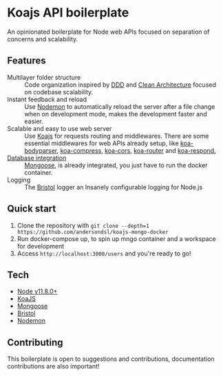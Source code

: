 # Koajs API boilerplate

An opinionated boilerplate for Node web APIs focused on separation of concerns and scalability.

## Features

<dl>
  <dt>Multilayer folder structure</dt>
  <dd>
    Code organization inspired by <a href="http://dddcommunity.org/">DDD</a> and <a href="https://8thlight.com/blog/uncle-bob/2012/08/13/the-clean-architecture.html">Clean Architecture</a> focused on codebase scalability.
  </dd>

  <dt>Instant feedback and reload</dt>
  <dd>
    Use <a href="https://www.npmjs.com/package/nodemon">Nodemon</a> to automatically reload the server after a file change when on development mode, makes the development faster and easier.
  </dd>

  <dt>Scalable and easy to use web server</dt>
  <dd>
    Use <a href="https://www.npmjs.com/package/koa">Koajs</a> for requests routing and middlewares. There are some essential middlewares for web APIs already setup, like <a href="https://www.npmjs.com/package/koa-bodyparser">koa-bodyparser</a>, <a href="https://www.npmjs.com/package/koa-compress">koa-compress</a>, <a href="https://www.npmjs.com/package/koa-cors">koa-cors</a>, <a href="https://www.npmjs.com/package/koa-router">koa-router</a> and <a href="https://www.npmjs.com/package/koa-respond"> koa-respond.
  </dd>

  <dt>Database integration</dt>
  <dd>
    <a href="https://www.npmjs.com/package/mongoose">Mongoose</a>, is already integrated, you just have to run the docker container.
  </dd>

  <dt>Logging</dt>
  <dd>
    The <a href="https://www.npmjs.com/package/bristol">Bristol</a> logger an Insanely configurable logging for Node.js
  </dd>
</dl>

## Quick start

1. Clone the repository with `git clone --depth=1 https://github.com/andersondsl/koajs-mongo-docker`
2. Run docker-compose up, to spin up mngo container and a workspace for development
8. Access `http://localhost:3000/users` and you're ready to go!

## Tech

- [Node v11.8.0+](http://nodejs.org/)
- [KoaJS](https://npmjs.com/package/koa)
- [Mongoose](https://www.npmjs.com/package/mongoose)
- [Bristol](https://www.npmjs.com/package/bristol)
- [Nodemon](https://www.npmjs.com/package/nodemon)

## Contributing

This boilerplate is open to suggestions and contributions, documentation contributions are also important!